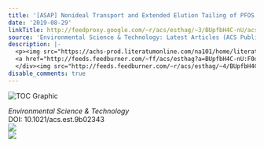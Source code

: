 ```yaml
---
title: '[ASAP] Nonideal Transport and Extended Elution Tailing of PFOS in Soil'
date: '2019-08-29'
linkTitle: http://feedproxy.google.com/~r/acs/esthag/~3/BUpfbH4C-nU/acs.est.9b02343
source: 'Environmental Science & Technology: Latest Articles (ACS Publications)'
description: |-
  <p><img src="https://achs-prod.literatumonline.com/na101/home/literatum/publisher/achs/journals/content/esthag/0/esthag.ahead-of-print/acs.est.9b02343/20190829/images/medium/es9b02343_0010.gif" alt="TOC Graphic"/></p><div><cite>Environmental Science & Technology</cite></div><div>DOI: 10.1021/acs.est.9b02343</div><div class="feedflare">
  <a href="http://feeds.feedburner.com/~ff/acs/esthag?a=BUpfbH4C-nU:F0dRU2wGp0w:yIl2AUoC8zA"><img src="http://feeds.feedburner.com/~ff/acs/esthag?d=yIl2AUoC8zA" border="0"></img></a>
  </div><img src="http://feeds.feedburner.com/~r/acs/esthag/~4/BUpfbH4C-nU" ...
disable_comments: true
---
```

<p><img src="https://achs-prod.literatumonline.com/na101/home/literatum/publisher/achs/journals/content/esthag/0/esthag.ahead-of-print/acs.est.9b02343/20190829/images/medium/es9b02343_0010.gif" alt="TOC Graphic"/></p><div><cite>Environmental Science & Technology</cite></div><div>DOI: 10.1021/acs.est.9b02343</div><div class="feedflare">
<a href="http://feeds.feedburner.com/~ff/acs/esthag?a=BUpfbH4C-nU:F0dRU2wGp0w:yIl2AUoC8zA"><img src="http://feeds.feedburner.com/~ff/acs/esthag?d=yIl2AUoC8zA" border="0"></img></a>
</div><img src="http://feeds.feedburner.com/~r/acs/esthag/~4/BUpfbH4C-nU" ...